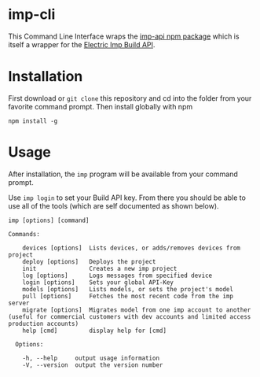 # imp-cli

This Command Line Interface wraps the [imp-api npm package](https://github.com/matt-haines/imp-api) which is itself a wrapper for the [Electric Imp Build API](http://electricimp.com/docs/buildapi).

# Installation
First download or `git clone` this repository and cd into the folder from your favorite command prompt.  Then install globally with npm
```
npm install -g
```
# Usage
After installation, the `imp` program will be available from your command prompt.

Use `imp login` to set your Build API key.  From there you should be able to use all of the tools (which are self documented as shown below).

```
imp [options] [command]

Commands:

    devices [options]  Lists devices, or adds/removes devices from project
    deploy [options]   Deploys the project
    init               Creates a new imp project
    log [options]      Logs messages from specified device
    login [options]    Sets your global API-Key
    models [options]   Lists models, or sets the project's model
    pull [options]     Fetches the most recent code from the imp server
    migrate [options]  Migrates model from one imp account to another (useful for commercial customers with dev accounts and limited access production accounts)
    help [cmd]         display help for [cmd]

  Options:

    -h, --help     output usage information
    -V, --version  output the version number
```
